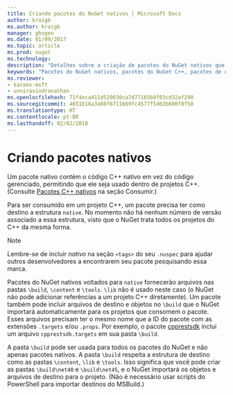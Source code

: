```yaml
---
title: Criando pacotes do NuGet nativos | Microsoft Docs
author: kraigb
ms.author: kraigb
manager: ghogen
ms.date: 01/09/2017
ms.topic: article
ms.prod: nuget
ms.technology: 
description: "Detalhes sobre a criação de pacotes do NuGet nativos que contém código C++ em vez do código gerenciado, para uso em projetos C++."
keywords: "Pacotes do NuGet nativos, pacotes do NuGet C++, pacotes de código nativo, voltado para projetos C++"
ms.reviewer:
- karann-msft
- unniravindranathan
ms.openlocfilehash: 71f4eca411d520630ca7d77165b8f03cd32af290
ms.sourcegitcommit: 4651b16a3a08f6711669fc4577f5d63b600f8f58
ms.translationtype: HT
ms.contentlocale: pt-BR
ms.lasthandoff: 02/02/2018
---
```

# <a name="creating-native-packages"></a>Criando pacotes nativos

Um pacote nativo contém o código C++ nativo em vez do código gerenciado, permitindo que ele seja usado dentro de projetos C++. (Consulte [Pacotes C++ nativos](../consume-packages/finding-and-choosing-packages.md#native-cpp-packages) na seção Consumir.)

Para ser consumido em um projeto C++, um pacote precisa ter como destino a estrutura `native`. No momento não há nenhum número de versão associado a essa estrutura, visto que o NuGet trata todos os projetos do C++ da mesma forma.

> [!Note]
> Lembre-se de incluir *nativo* na seção `<tags>` do seu `.nuspec` para ajudar outros desenvolvedores a encontrarem seu pacote pesquisando essa marca.

Pacotes do NuGet nativos voltados para `native` fornecerão arquivos nas pastas `\build`, `\content` e `\tools`. `\lib` não é usado neste caso (o NuGet não pode adicionar referências a um projeto C++ diretamente). Um pacote também pode incluir arquivos de destino e objetos no `\build` que o NuGet importará automaticamente para os projetos que consomem o pacote. Esses arquivos precisam ter o mesmo nome que a ID do pacote com as extensões `.targets` e/ou `.props`. Por exemplo, o pacote [cpprestsdk](https://nuget.org/packages/cpprestsdk/) inclui um arquivo `cpprestsdk.targets` em sua pasta `\build`.

A pasta `\build` pode ser usada para todos os pacotes do NuGet e não apenas pacotes nativos. A pasta `\build` respeita a estrutura de destino como as pastas `\content`, `\lib` e `\tools`. Isso significa que você pode criar as pastas `\build\net40` e `\build\net45`, e o NuGet importará os objetos e arquivos de destino para o projeto. (Não é necessário usar scripts do PowerShell para importar destinos do MSBuild.)
